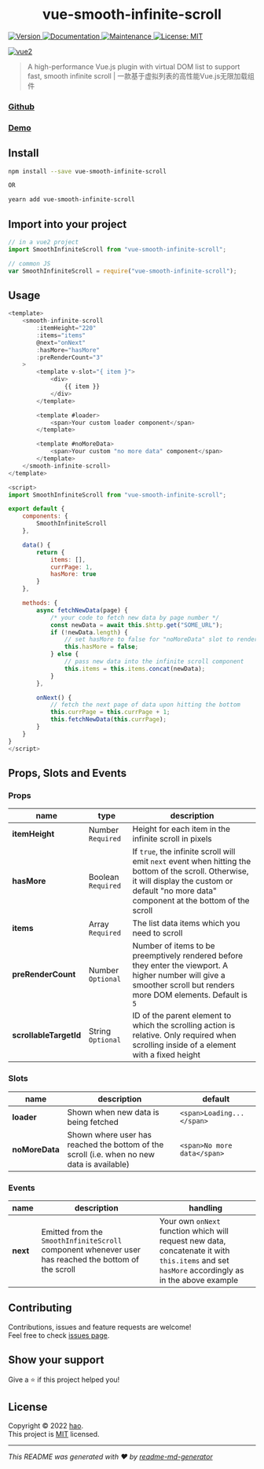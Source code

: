 <h1 align="center">vue-smooth-infinite-scroll</h1>
<p>
  <a href="https://www.npmjs.com/package/vue-smooth-infinite-scroll" target="_blank">
    <img alt="Version" src="https://img.shields.io/npm/v/vue-smooth-infinite-scroll.svg">
  </a>
  <a href="https://github.com/Haotian9850/vue-smooth-infinite-scroll#readme" target="_blank">
    <img alt="Documentation" src="https://img.shields.io/badge/documentation-yes-brightgreen.svg" />
  </a>
  <a href="https://github.com/Haotian9850/vue-smooth-infinite-scroll/graphs/commit-activity" target="_blank">
    <img alt="Maintenance" src="https://img.shields.io/badge/Maintained%3F-yes-green.svg" />
  </a>
  <a href="https://github.com/Haotian9850/vue-smooth-infinite-scroll/blob/master/LICENSE" target="_blank">
    <img alt="License: MIT" src="https://img.shields.io/github/license/Haotian9850/vue-smooth-infinite-scroll" />
  </a>
</p>

[![vue2](https://img.shields.io/badge/vue-2.x-brightgreen.svg)](https://vuejs.org/)

> A high-performance Vue.js plugin with virtual DOM list to support fast, smooth infinite scroll | 一款基于虚拟列表的高性能Vue.js无限加载组件

### [Github](https://github.com/Haotian9850/vue-smooth-infinite-scroll)

### [Demo](https://github.com/Haotian9850/vue-smooth-infinite-scroll)

## Install
```sh
npm install --save vue-smooth-infinite-scroll

OR 

yearn add vue-smooth-infinite-scroll
```

## Import into your project 
```js
// in a vue2 project
import SmoothInfiniteScroll from "vue-smooth-infinite-scroll";

// common JS
var SmoothInfiniteScroll = require("vue-smooth-infinite-scroll");
```

## Usage
```js
<template>
    <smooth-infinite-scroll
        :itemHeight="220"
        :items="items"
        @next="onNext"
        :hasMore="hasMore"
        :preRenderCount="3"
    >
        <template v-slot="{ item }">
            <div>
                {{ item }}
            </div>
        </template>

        <template #loader>
            <span>Your custom loader component</span>
        </template>

        <template #noMoreData>
            <span>Your custom "no more data" component</span>
        </template>
    </smooth-infinite-scroll>
</template>

<script>
import SmoothInfiniteScroll from "vue-smooth-infinite-scroll";

export default {
    components: {
        SmoothInfiniteScroll
    },

    data() {
        return {
            items: [],
            currPage: 1,
            hasMore: true
        }
    },

    methods: {
        async fetchNewData(page) {
            /* your code to fetch new data by page number */
            const newData = await this.$http.get("SOME_URL");
            if (!newData.length) {
                // set hasMore to false for "noMoreData" slot to render
                this.hasMore = false;
            } else {
                // pass new data into the infinite scroll component
                this.items = this.items.concat(newData);
            }
        },

        onNext() {
            // fetch the next page of data upon hitting the bottom
            this.currPage = this.currPage + 1;
            this.fetchNewData(this.currPage);
        }
    }
}
</script>
```
## Props, Slots and Events
### Props
| name                           | type                 | description                                                                                                                                                                                                                                                                                                                                   |
| ------------------------------ | -------------------- | --------------------------------------------------------------------------------------------------------------------------------------------------------------------------------------------------------------------------------------------------------------------------------------------------------------------------------------------- |
| **itemHeight**                 | Number `Required`      | Height for each item in the infinite scroll in pixels |
| **hasMore**                    | Boolean `Required`     | If `true`, the infinite scroll will emit `next` event when hitting the bottom of the scroll. Otherwise, it will display the custom or default "no more data" component at the bottom of the scroll |
| **items**                      | Array `Required`       | The list data items which you need to scroll  |
| **preRenderCount**             | Number `Optional`      | Number of items to be preemptively rendered before they enter the viewport. A higher number will give a smoother scroll but renders more DOM elements. Default is `5`|
| **scrollableTargetId**         | String `Optional`      | ID of the parent element to which the scrolling action is relative. Only required when scrolling inside of a element with a fixed height |

### Slots
| name                           | description                 | default                                                                                                                                                                                                                                                                                                                                   |
| ------------------------------ | -------------------- | --------------------------------------------------------------------------------------------------------------------------------------------------------------------------------------------------------------------------------------------------------------------------------------------------------------------------------------------- |
| **loader**      | Shown when new data is being fetched | `<span>Loading...</span>` |
| **noMoreData**  | Shown where user has reached the bottom of the scroll (i.e. when no new data is available)     | `<span>No more data</span>` |

### Events
| name                           | description                 | handling                                                                                                                                                                                                                                                                                                                                   |
| ------------------------------ | -------------------- | --------------------------------------------------------------------------------------------------------------------------------------------------------------------------------------------------------------------------------------------------------------------------------------------------------------------------------------------- |
| **next**      | Emitted from the `SmoothInfiniteScroll` component whenever user has reached the bottom of the scroll  | Your own `onNext` function which will request new data, concatenate it with `this.items` and set `hasMore` accordingly as in the above example |

## Contributing

Contributions, issues and feature requests are welcome!<br />Feel free to check [issues page](https://github.com/Haotian9850/vue-smooth-infinite-scroll/issues). 

## Show your support
Give a ⭐️ if this project helped you!

## License

Copyright © 2022 [hao](https://github.com/Haotian9850).<br />
This project is [MIT](https://github.com/Haotian9850/vue-smooth-infinite-scroll/blob/master/LICENSE) licensed.

***
_This README was generated with ❤️ by [readme-md-generator](https://github.com/kefranabg/readme-md-generator)_